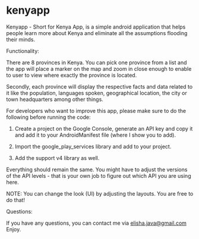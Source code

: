 kenyapp
=======

Kenyapp - Short for Kenya App, is a simple android application that helps people learn more about Kenya and eliminate all the assumptions flooding their minds.

Functionality:

There are 8 provinces in Kenya. You can pick one province from a list and the app will place a marker on the map and zoom in close enough to enable to user to view where exactly the province is located. 

Secondly, each province will display the respective facts and data related to it like the population, languages spoken, geographical location, the city or town headquarters among other things.

For developers who want to improve this app, please make sure to do the following before running the code:

1. Create a project on the Google Console, generate an API key and copy it and add it to your AndroidManifest file (where I show you to add).

2. Import the google_play_services library and add to your project.
2. Add the support v4 library as well. 

Everything should remain the same. You might have to adjust the versions of the API levels - that is your own job to figure out which API you are using here.

NOTE:
You can change the look (UI) by adjusting the layouts. You are free to do that!

Questions:

If you have any questions, you can contact me via elisha.java@gmail.com
Enjoy.


